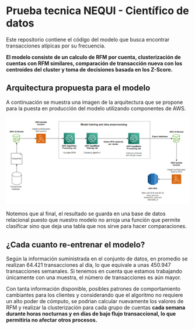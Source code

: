 # Prueba tecnica NEQUI - Científico de datos

Este repositorio contiene el código del modelo que busca encontrar transacciones atípicas por su frecuencia.

**El modelo consiste de un calculo de RFM por cuenta, clusterización de cuentas con RFM similares, comparación de transacción nueva con los centroides del cluster y toma de decisiones basada en los Z-Score.**

## Arquitectura propuesta para el modelo

A continuación se muestra una imagen de la arquitectura que se propone para la puesta en producción del modelo utilizando componentes de AWS.

![Arquitectura](Arquitectura.png)

Notemos que al final, el resultado se guarda en una base de datos relacional puesto que nuestro modelo no arroja una función que permite clasificar sino que deja una tabla que nos sirve para hacer comparaciones.

## ¿Cada cuanto re-entrenar el modelo?

Según la información suministrada en el conjunto de datos, en promedio se realizan 64.421 transacciones al día, lo que equivale a unas 450.947 transacciones semanales. Si tenemos en cuenta que estamos trabajando únicamente con una muestra, el número de transacciones es aún mayor.

Con tanta información disponible, posibles patrones de comportamiento cambiantes para los clientes y considerando que el algoritmo no requiere un alto poder de cómputo, se podrian calcular nuevamente los valores de RFM y realizar la clusterización para cada grupo de cuentas **cada semana durante horas nocturnas y en días de bajo flujo transaccional, lo que permitiria no afectar otros procesos.**